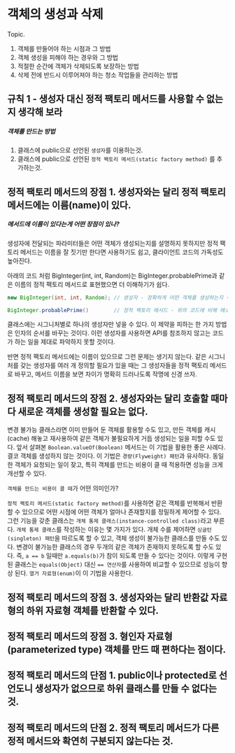 # 객체의 생성과 삭제

Topic.
1. 객체를 만들어야 하는 시점과 그 방법
2. 객체 생성을 피해야 하는 경우와 그 방법
3. 적절한 순간에 객체가 삭제되도록 보장하는 방법
4. 삭제 전에 반드시 이루어져야 하는 청소 작업들을 관리하는 방법

## 규칙 1 - 생성자 대신 정적 팩토리 메서드를 사용할 수 없는지 생각해 보라
##### 객체를 만드는 방법
1. 클래스에 public으로 선언된 `생성자`를 이용하는것.
2. 클래스에 public으로 선언된 `정적 팩토리 메서드(static factory method)` 를 추가하는것.

## 정적 팩토리 메서드의 장점 1. 생성자와는 달리 정적 팩토리 메서드에는 이름(name)이 있다.
##### 메서드에 이름이 있다는게 어떤 장점이 있나?
생성자에 전달되는 파라미터들은 어떤 객체가 생성되는지를 설명하지 못하지만 정적 팩토리 메서드는 이름을 잘 짓기만 한다면 사용하기도 쉽고, 클라이언트 코드의 가독성도 높아진다.

아래의 코드 처럼 BigInteger(int, int, Random)는 BigInteger.probablePrime과 같은 이름의 정적 팩토리 메서드로 표현했으면 더 이해하기가 쉽다.
```java
new BigInteger(int, int, Random); // 생성자 - 정확하게 어떤 객체를 생성하는지 이해하기 어렵다 

BigInteger.probablePrime()        // 정적 팩토리 메서드 - 위의 코드에 비해 메소드 이름으로 인해 이해하기 쉽다 
```

클래스에는 시그니처별로 하나의 생성자만 넣을 수 있다. 
이 제약을 피하는 한 가지 방법은 인자의 순서를 바꾸는 것이다. 
이런 생성자를 사용하면 API를 참조하지 않고는 코드가 하는 일을 제대로 파악하지 못할 것이다.

반면 정적 팩토리 메서드에는 이름이 있으므로 그런 문제는 생기지 않는다. 
같은 시그니처를 갖는 생성자를 여러 개 정의할 필요가 있을 때는 그 생성자들을 정적 팩토리 메서드로 바꾸고, 메서드 이름을 보면 차이가 명확히 드러나도록 작명에 신경 쓰자.

## 정적 팩토리 메서드의 장점 2. 생성자와는 달리 호출할 때마다 새로운 객체를 생성할 필요는 없다.
변경 불가능 클래스라면 이미 만들어 둔 객체를 활용할 수도 있고, 만든 객체를 캐시(cache) 해놓고 재사용하여 같은 객체가 불필요하게 거듭 생성되는 일을 피할 수도 있다. 앞서 살펴본 `Boolean.valueOf(Boolean)` 메서드는 이 기법을 활용한 좋은 사례다. 결코 객체를 생성하지 않는 것이다. 이 기법은 `경량(Flyweight) 패턴`과 유사하다. 동일한 객체가 요청되는 일이 잦고, 특히 객체를 만드는 비용이 클 때 적용하면 성능을 크게 개선할 수 있다.

`객체를 만드는 비용이 클 때`가 어떤 의미인가?

`정적 팩토리 메서드(static factory method)`를 사용하면 같은 객체를 반복해서 반환할 수 있으므로 어떤 시점에 어떤 객체가 얼마나 존재할지를 정밀하게 제어할 수 있다. 
그런 기능을 갖춘 클래스는 `개체 통제 클래스(instance-controlled class)`라고 부른다. `개체 통제 클래스`를 작성하는 이유는 몇 가지가 있다. 
개체 수를 제어하면 `싱글턴(singleton) 패턴`을 따르도록 할 수 있고, 객체 생성이 불가능한 클래스를 만들 수도 있다. 
변경이 불가능한 클래스의 경우 두개의 같은 객체가 존재하지 못하도록 할 수도 있다. 즉, `a == b`  일때만 `a.equals(b)`가 참이 되도록 만들 수 있다는 것이다. 
이렇게 구현된 클래스는 `equals(Object)` 대신 `== 연산자`를 사용하여 비교할 수 있으므로 성능이 향상 된다. `열거 자료형(enum)`이 이 기법을 사용한다.

## 정적 팩토리 메서드의 장점 3. 생성자와는 달리 반환값 자료형의 하위 자료형 객체를 반환할 수 있다.
## 정적 팩토리 메서드의 장점 3. 형인자 자료형(parameterized type) 객체를 만드 때 편하다는 점이다.

## 정적 팩토리 메서드의 단점 1. public이나 protected로 선언도니 생성자가 없으므로 하위 클래스를 만들 수 없다는 것.
## 정적 팩토리 메서드의 단점 2. 정적 팩토리 메서드가 다른 정적 메서드와 확연히 구분되지 않는다는 것.